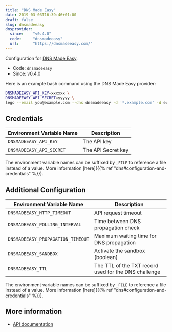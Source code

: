 ```yaml
---
title: "DNS Made Easy"
date: 2019-03-03T16:39:46+01:00
draft: false
slug: dnsmadeeasy
dnsprovider:
  since:    "v0.4.0"
  code:     "dnsmadeeasy"
  url:      "https://dnsmadeeasy.com/"
---
```


<!-- THIS DOCUMENTATION IS AUTO-GENERATED. PLEASE DO NOT EDIT. -->
<!-- providers/dns/dnsmadeeasy/dnsmadeeasy.toml -->
<!-- THIS DOCUMENTATION IS AUTO-GENERATED. PLEASE DO NOT EDIT. -->


Configuration for [DNS Made Easy](https://dnsmadeeasy.com/).


<!--more-->

- Code: `dnsmadeeasy`
- Since: v0.4.0


Here is an example bash command using the DNS Made Easy provider:

```bash
DNSMADEEASY_API_KEY=xxxxxx \
DNSMADEEASY_API_SECRET=yyyyy \
lego --email you@example.com --dns dnsmadeeasy -d '*.example.com' -d example.com run
```




## Credentials

| Environment Variable Name | Description |
|-----------------------|-------------|
| `DNSMADEEASY_API_KEY` | The API key |
| `DNSMADEEASY_API_SECRET` | The API Secret key |

The environment variable names can be suffixed by `_FILE` to reference a file instead of a value.
More information [here]({{% ref "dns#configuration-and-credentials" %}}).


## Additional Configuration

| Environment Variable Name | Description |
|--------------------------------|-------------|
| `DNSMADEEASY_HTTP_TIMEOUT` | API request timeout |
| `DNSMADEEASY_POLLING_INTERVAL` | Time between DNS propagation check |
| `DNSMADEEASY_PROPAGATION_TIMEOUT` | Maximum waiting time for DNS propagation |
| `DNSMADEEASY_SANDBOX` | Activate the sandbox (boolean) |
| `DNSMADEEASY_TTL` | The TTL of the TXT record used for the DNS challenge |

The environment variable names can be suffixed by `_FILE` to reference a file instead of a value.
More information [here]({{% ref "dns#configuration-and-credentials" %}}).




## More information

- [API documentation](https://api-docs.dnsmadeeasy.com/)

<!-- THIS DOCUMENTATION IS AUTO-GENERATED. PLEASE DO NOT EDIT. -->
<!-- providers/dns/dnsmadeeasy/dnsmadeeasy.toml -->
<!-- THIS DOCUMENTATION IS AUTO-GENERATED. PLEASE DO NOT EDIT. -->
